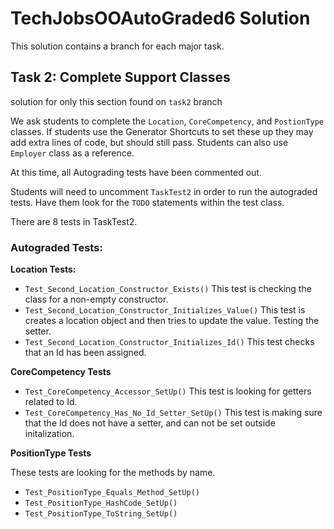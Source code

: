 # TechJobsOOAutoGraded6 Solution

This solution contains a branch for each major task.

## Task 2: Complete Support Classes
solution for only this section found on `task2` branch

We ask students to complete the `Location`, `CoreCompetency`, and `PostionType` classes.
If students use the Generator Shortcuts to set these up they may add extra lines of code, but should still pass.
Students can also use `Employer` class as a reference.

At this time, all Autograding tests have been commented out.  

Students will need to uncomment `TaskTest2` in order to run the autograded tests.  Have them look for the `TODO` statements within the test class.

There are 8 tests in TaskTest2.

### Autograded Tests: 
**Location Tests:**
- `Test_Second_Location_Constructor_Exists()` This test is checking the class for a non-empty constructor.  
- `Test_Second_Location_Constructor_Initializes_Value()` This test is creates a location object and then tries to update the value.  Testing the setter.
- `Test_Second_Location_Constructor_Initializes_Id()` This test checks that an Id has been assigned.

**CoreCompetency Tests**
- `Test_CoreCompetency_Accessor_SetUp()`  This test is looking for getters related to Id.  
- `Test_CoreCompetency_Has_No_Id_Setter_SetUp()`  This test is making sure that the Id does not have a setter, and can not be set outside initalization.

**PositionType Tests**

These tests are looking for the methods by name.  
- `Test_PositionType_Equals_Method_SetUp()` 
- `Test_PositionType_HashCode_SetUp()`
- `Test_PositionType_ToString_SetUp()`
